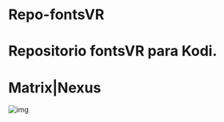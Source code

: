 # Repo-fontsVR
# Repositorio fontsVR para Kodi.

# Matrix|Nexus
![img](https://res.cloudinary.com/dsmvomgrd/image/upload/v1683858337/build/fanart.jpg)
